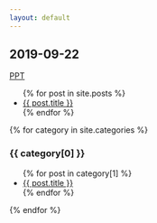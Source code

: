 ```yaml
---
layout: default
---
```

## 2019-09-22

[PPT](https://docs.google.com/presentation/d/1M65Y8BtOjLbMkIrCwABv_LMCVIygp6Ol0ukEG6v78iE/edit?usp=drivesdk)


<ul>
  {% for post in site.posts %}
    <li>
      <a href="{{ post.url | absolute_url }}">{{ post.title }}</a>
    </li>
  {% endfor %}
</ul>

{% for category in site.categories %}
  <h3>{{ category[0] }}</h3>
  <ul>
    {% for post in category[1] %}
      <li><a href="{{ post.url | absolute_url }}">{{ post.title }}</a></li>
    {% endfor %}
  </ul>
{% endfor %}
